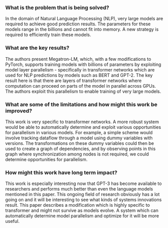 ### What is the problem that is being solved?

In the domain of Natural Language Processing (NLP), very large models are required to achieve good prediction results. The parameters for these models range in the billions and cannot fit into memory. A new strategy is required to efficiently train these models.

### What are the key results?

The authors present Megatron-LM, which, with a few modifications to PyTorch, supports training models with billions of parameters by exploiting model layer parallelism - specifically in transformer networks which are used for NLP predictions by models such as BERT and GPT-2. The key result here is that there are layers of transformer networks where computation can proceed on parts of the model in parallel across GPUs. The authors exploit this parallelism to enable training of very large models.

### What are some of the limitations and how might this work be improved?

This work is very specific to transformer networks. A more robust system would be able to automatically determine and exploit various opportunities for parallelism in various models. For example, a simple scheme would involve tracking dataflow through a model using dummy variables with versions. The transformations on these dummy variables could then be used to create a graph of dependencies, and by observing points in this graph where synchronization among nodes is not required, we could determine opportunities for parallelism.

### How might this work have long term impact?

This work is especially interesting now that GPT-3 has become available to researchers and performs much better than even the language models mentioned in this paper. This ongoing field of research obviously has a lot going on and it will be interesting to see what kinds of systems innovations result. This paper describes a modification which is highly specific to transformer and might not survive as models evolve. A system which can automatically determine model parallelism and optimize for it will be more useful.